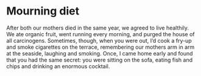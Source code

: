 Mourning diet
=============After both our mothers died in the same year, we agreed to live healthily. We ate organic fruit, went running every morning, and purged the house of all carcinogens. Sometimes, though, when you were out, I’d cook a fry-up and smoke cigarettes on the terrace, remembering our mothers arm in arm at the seaside, laughing and smoking. Once, I came home early and found that you had the same secret: you were sitting on the sofa, eating fish and chips and drinking an enormous cocktail.
